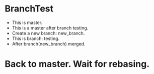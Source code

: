 BranchTest
==========

* This is master.
* This is a master after branch testing.
* Create a new branch: new_branch.
* This is branch: testing.
* After branch(new_branch) merged.
# Back to master. Wait for rebasing.
